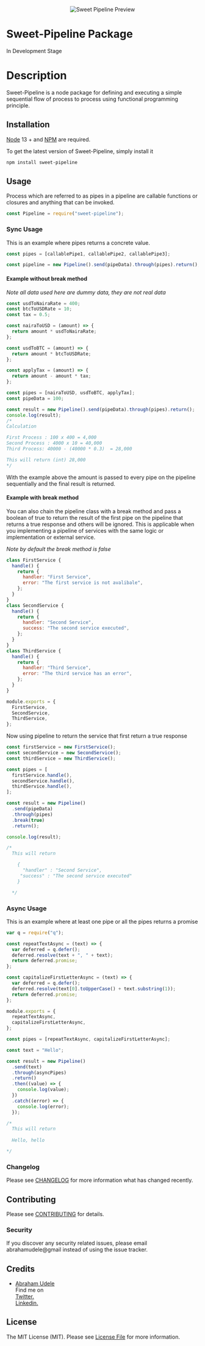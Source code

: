 <p align="center"><img src="/images/pipeline.jpg" alt="Sweet Pipeline Preview"></p>

# Sweet-Pipeline Package

In Development Stage

# Description

Sweet-Pipeline is a node package for defining and executing a simple sequential flow of process to process using functional programming principle.

## Installation

[Node](https://nodejs.org/en/) 13 + and [NPM](https://www.npmjs.com/) are required.

To get the latest version of Sweet-Pipeline, simply install it

```bash
npm install sweet-pipeline
```

## Usage

Process which are referred to as pipes in a pipeline are callable functions or closures and anything that can be invoked.

```javascript
const Pipeline = require("sweet-pipeline");
```

### Sync Usage

This is an example where pipes returns a concrete value.

```javascript
const pipes = [callablePipe1, callablePipe2, callablePipe3];

const pipeline = new Pipeline().send(pipeData).through(pipes).return();
```

#### Example without break method

_Note all data used here are dummy data, they are not real data_

```javascript
const usdToNairaRate = 400;
const btcToUSDRate = 10;
const tax = 0.5;

const nairaToUSD = (amount) => {
  return amount * usdToNairaRate;
};

const usdToBTC = (amount) => {
  return amount * btcToUSDRate;
};

const applyTax = (amount) => {
  return amount - amount * tax;
};

const pipes = [nairaToUSD, usdToBTC, applyTax];
const pipeData = 100;

const result = new Pipeline().send(pipeData).through(pipes).return();
console.log(result);
/*
Calculation

First Process : 100 x 400 = 4,000
Second Process : 4000 x 10 = 40,000
Third Process: 40000 - (40000 * 0.3)  = 28,000

This will return (int) 28,000
*/
```

With the example above the amount is passed to every pipe on the pipeline sequentially and the final result is returned.

#### Example with break method

You can also chain the pipeline class with a break method and pass a boolean of true to return the result of the first pipe on the pipeline that returns a true response and others will be ignored. This is applicable when you implementing a pipeline of services with the same logic or implementation or external service.

_Note by default the break method is false_

```javascript
class FirstService {
  handle() {
    return {
      handler: "First Service",
      error: "The first service is not avalibale",
    };
  }
}
class SecondService {
  handle() {
    return {
      handler: "Second Service",
      success: "The second service executed",
    };
  }
}
class ThirdService {
  handle() {
    return {
      handler: "Third Service",
      error: "The third service has an error",
    };
  }
}

module.exports = {
  FirstService,
  SecondService,
  ThirdService,
};
```

Now using pipeline to return the service that first return a true response

```javascript
const firstService = new FirstService();
const secondService = new SecondService();
const thirdService = new ThirdService();

const pipes = [
  firstService.handle(),
  secondService.handle(),
  thirdService.handle(),
];

const result = new Pipeline()
  .send(pipeData)
  .through(pipes)
  .break(true)
  .return();

console.log(result);

/*
  This will return

    { 
      "handler" : "Second Service",
     "success" : "The second service executed"
    }

  */
```

### Async Usage

This is an example where at least one pipe or all the pipes returns a promise

```javascript
var q = require("q");

const repeatTextAsync = (text) => {
  var deferred = q.defer();
  deferred.resolve(text + ", " + text);
  return deferred.promise;
};

const capitalizeFirstLetterAsync = (text) => {
  var deferred = q.defer();
  deferred.resolve(text[0].toUpperCase() + text.substring(1));
  return deferred.promise;
};

module.exports = {
  repeatTextAsync,
  capitalizeFirstLetterAsync,
};

const pipes = [repeatTextAsync, capitalizeFirstLetterAsync];

const text = "Hello";

const result = new Pipeline()
  .send(text)
  .through(asyncPipes)
  .return()
  .then((value) => {
    console.log(value);
  })
  .catch((error) => {
    console.log(error);
  });

/*
  This will return
  
  Hello, hello

*/
```

### Changelog

Please see [CHANGELOG](CHANGELOG.md) for more information what has changed recently.

## Contributing

Please see [CONTRIBUTING](CONTRIBUTING.md) for details.

### Security

If you discover any security related issues, please email abrahamudele@gmail instead of using the issue tracker.

## Credits

- [Abraham Udele](https://github.com/bytesfield) <br/>
  Find me on <br/>
  <a href="https://twitter.com/SaintAbrahams/">Twitter.</a> <br/>
  <a href="https://www.linkedin.com/in/abraham-udele-246003130/">Linkedin.</a>

## License

The MIT License (MIT). Please see [License File](LICENSE.md) for more information.

